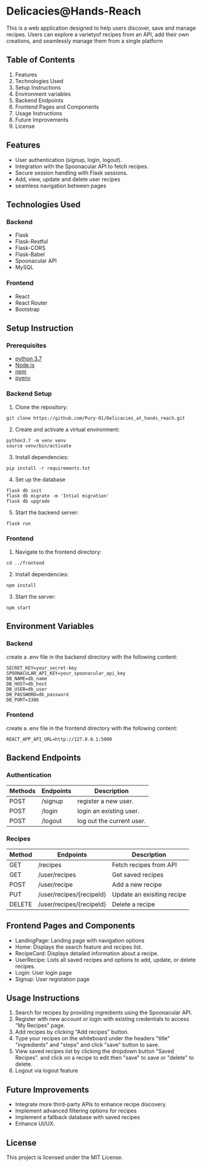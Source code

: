 # Delicacies@Hands-Reach
This is a web application designed to help users discover, save and manage recipes. Users can explore a varietyof recipes from an API, add their own creations, and seamlessly manage them from a single platform

## Table of Contents
1. Features
2. Technologies Used
3. Setup Instructions
4. Environment variables
5. Backend Endpoints
6. Frontend Pages and Components
7. Usage Instructions
8. Future Improvements
9. License

## Features
+ User authentication (signup, login, logout).
+ Integration with the Spoonacular API to fetch recipes.
+ Secure session handling with Flask sessions.
+ Add, view, update and delete user recipes
+ seamless navigation between pages

## Technologies Used
### Backend
+ Flask
+ Flask-Restful
+ Flask-CORS
+ Flask-Babel
+ Spoonacular API
+ MySQL

### Frontend
+ React
+ React Router
+ Bootstrap

## Setup Instruction
### Prerequisites
- [python 3.7](https://www.python.org/downloads/)
- [Node.js](https://nodejs.org/)
- [npm](https://www.npmjs.com/)
- [pyenv](https://github.com/pyenv/pyenv)


### Backend Setup
1. Clone the repository:
```
git clone https://github.com/Pury-01/Delicacies_at_hands_reach.git
```

2. Create and activate a virtual environment:
```
python3.7 -m venv venv
source venv/bin/activate
```

3. Install dependencies:
```
pip install -r requirements.txt
```

4. Set up the database
```
flask db init
flask db migrate -m 'Intial migration'
flask db upgrade
```

5. Start the backend server:
```
flask run
```

### Frontend
1. Navigate to the frontend directory:
```
cd ../frontend
```

2. Install dependencies:
```
npm install
```

3. Start the server:
```
npm start
```

## Environment Variables
### Backend
create a .env file in the backend directory with the following content:
```
SECRET_KEY=your_secret-key
SPOONACULAR_API_KEY=your_spoonacular_api_key
DB_NAME=db_name
DB_HOST=db_host
DB_USER=db_user
DB_PASSWORD=db_password
DB_PORT=3306
```

### Frontend
create a .env file in the frontend directory with the following content:
```
REACT_APP_API_URL=http://127.0.0.1:5000
```

## Backend Endpoints
### Authentication

| Methods  | Endpoints       | Description               |
|----------|-----------------|---------------------------|
| POST     | /signup         | register a new user.      |
| POST     | /login          | login an existing user.   |
| POST     | /logout         | log out the current user. |


### Recipes

| Method   | Endpoints                    | Description               |
|----------|------------------------------|---------------------------|
| GET      | /recipes                     | Fetch recipes from API    |
| GET      | /user/recipes                | Get saved recipes         | 
| POST     | /user/recipe                 | Add a new recipe          |
| PUT      | /user/recipes/{recipeId}     | Update an exisiting recipe|
| DELETE   | /user/recipes/{recipeId}     | Delete a recipe           |

## Frontend Pages and Components

+ LandingPage: Landing page with navigation options
+ Home: Displays the search feature and recipes list.
+ RecipeCard: Displays detailed information about a recipe.
+ UserRecipe: Lists all saved recipes and options to add, update,  or delete recipes.
+ Login: User login page
+ Signup: User registation page

## Usage Instructions
1. Search for recipes by providing ingredients using the Spoonacular API.
2. Register with new account or login with existing credentials to access "My Recipes" page.
3. Add recipes by clicking "Add recipes" button.
4. Type your recipes on the whiteboard under the headers "title" "ingredients" and "steps" and click "save" button to save.
5. View saved recipes list by clicking the dropdown button "Saved Recipes". and click on a recipe to edit then "save" to save or "delete" to delete.
6. Logout via logout feature 

## Future Improvements
+ Integrate more third-party APIs to enhance recipe discovery.
+ Implement advanced filtering options for recipes
+ Implement a fallback database with saved recipes
+ Enhance UI/UX.

## License
This project is licensed under the MIT License.

